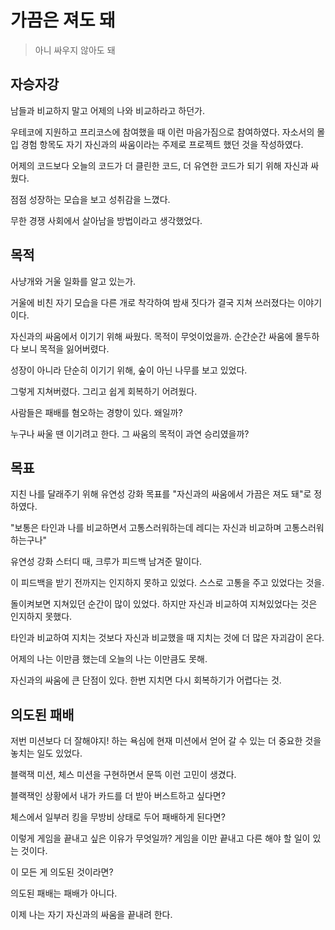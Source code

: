 # 가끔은 져도 돼
> 아니 싸우지 않아도 돼

## 자승자강

남들과 비교하지 말고 어제의 나와 비교하라고 하던가.

우테코에 지원하고 프리코스에 참여했을 때 이런 마음가짐으로 참여하였다.
자소서의 몰입 경험 항목도 자기 자신과의 싸움이라는 주제로 프로젝트 했던 것을 작성하였다. 

어제의 코드보다 오늘의 코드가 더 클린한 코드, 더 유연한 코드가 되기 위해 자신과 싸웠다.

점점 성장하는 모습을 보고 성취감을 느꼈다. 

무한 경쟁 사회에서 살아남을 방법이라고 생각했었다.

## 목적

사냥개와 거울 일화를 알고 있는가. 

거울에 비친 자기 모습을 다른 개로 착각하여 밤새 짓다가 결국 지쳐 쓰러졌다는 이야기이다. 

자신과의 싸움에서 이기기 위해 싸웠다.
목적이 무엇이었을까. 
순간순간 싸움에 몰두하다 보니 목적을 잃어버렸다. 

성장이 아니라 단순히 이기기 위해, 숲이 아닌 나무를 보고 있었다.

그렇게 지쳐버렸다. 
그리고 쉽게 회복하기 어려웠다. 

사람들은 패배를 혐오하는 경향이 있다. 왜일까?

누구나 싸울 땐 이기려고 한다. 그 싸움의 목적이 과연 승리였을까?

## 목표

지친 나를 달래주기 위해 유연성 강화 목표를 "자신과의 싸움에서 가끔은 져도 돼"로 정하였다.

"보통은 타인과 나를 비교하면서 고통스러워하는데 레디는 자신과 비교하며 고통스러워하는구나"

유연성 강화 스터디 때, 크루가 피드백 남겨준 말이다. 

이 피드백을 받기 전까지는 인지하지 못하고 있었다. 스스로 고통을 주고 있었다는 것을.

돌이켜보면 지쳐있던 순간이 많이 있었다. 하지만 자신과 비교하여 지쳐있었다는 것은 인지하지 못했다.

타인과 비교하여 지치는 것보다 자신과 비교했을 때 지치는 것에 더 많은 자괴감이 온다. 

어제의 나는 이만큼 했는데 오늘의 나는 이만큼도 못해.

자신과의 싸움에 큰 단점이 있다. 한번 지치면 다시 회복하기가 어렵다는 것.

## 의도된 패배

저번 미션보다 더 잘해야지! 하는 욕심에 현재 미션에서 얻어 갈 수 있는 더 중요한 것을 놓치는 일도 있었다.

블랙잭 미션, 체스 미션을 구현하면서 문뜩 이런 고민이 생겼다.

블랙잭인 상황에서 내가 카드를 더 받아 버스트하고 싶다면? 

체스에서 일부러 킹을 무방비 상태로 두어 패배하게 된다면? 

이렇게 게임을 끝내고 싶은 이유가 무엇일까?
게임을 이만 끝내고 다른 해야 할 일이 있는 것이다.

이 모든 게 의도된 것이라면?

의도된 패배는 패배가 아니다.

이제 나는 자기 자신과의 싸움을 끝내려 한다. 
